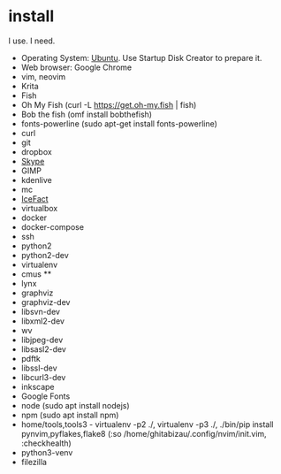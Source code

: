# install
I use. I need.

* Operating System: [Ubuntu](https://ubuntu.com/). Use Startup Disk Creator to prepare it.
* Web browser: Google Chrome
* vim, neovim
* Krita
* Fish
* Oh My Fish (curl -L https://get.oh-my.fish | fish)
* Bob the fish (omf install bobthefish)
* fonts-powerline (sudo apt-get install fonts-powerline)
* curl
* git
* dropbox
* [Skype](https://www.skype.com/en/get-skype/)
* GIMP
* kdenlive
* mc
* [IceFact](https://icesoft.ro/)
* virtualbox
* docker
* docker-compose
* ssh
* python2
* python2-dev
* virtualenv
* cmus **
* lynx
* graphviz
* graphviz-dev
* libsvn-dev
* libxml2-dev
* wv
* libjpeg-dev
* libsasl2-dev
* pdftk
* libssl-dev
* libcurl3-dev
* inkscape
* Google Fonts
* node (sudo apt install nodejs)
* npm (sudo apt install npm)
* home/tools,tools3 - virtualenv -p2 ./, virtualenv -p3 ./, ./bin/pip install pynvim,pyflakes,flake8 (:so /home/ghitabizau/.config/nvim/init.vim, :checkhealth)
* python3-venv
* filezilla

